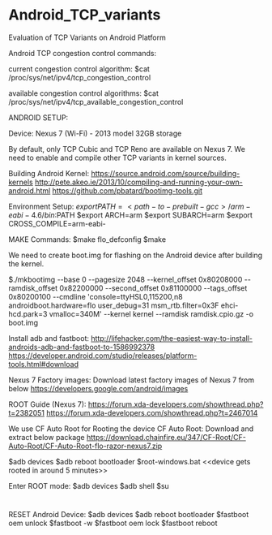 # Android_TCP_variants
Evaluation of TCP Variants on Android Platform

Android TCP congestion control commands:

current congestion control algorithm:
$cat /proc/sys/net/ipv4/tcp_congestion_control

available congestion control algorithms:
$cat /proc/sys/net/ipv4/tcp_available_congestion_control

ANDROID SETUP:

Device:
Nexus 7 (Wi-Fi) - 2013 model
32GB storage

By default, only TCP Cubic and TCP Reno are available on Nexus 7.
We need to enable and compile other TCP variants in kernel sources.

Building Android Kernel:
https://source.android.com/source/building-kernels
http://pete.akeo.ie/2013/10/compiling-and-running-your-own-android.html
https://github.com/pbatard/bootimg-tools.git

Environment Setup:
$export PATH=<path-to-prebuilt-gcc>/arm-eabi-4.6/bin:$PATH
$export ARCH=arm
$export SUBARCH=arm
$export CROSS_COMPILE=arm-eabi-

MAKE Commands:
$make flo_defconfig
$make

We need to create boot.img for flashing on the Android device after building the kernel.

$./mkbootimg --base 0 --pagesize 2048 --kernel_offset 0x80208000 --ramdisk_offset 0x82200000 --second_offset 0x81100000 --tags_offset 0x80200100 --cmdline 'console=ttyHSL0,115200,n8 androidboot.hardware=flo user_debug=31 msm_rtb.filter=0x3F ehci-hcd.park=3 vmalloc=340M' --kernel kernel --ramdisk ramdisk.cpio.gz -o boot.img

Install adb and fastboot:
http://lifehacker.com/the-easiest-way-to-install-androids-adb-and-fastboot-to-1586992378
https://developer.android.com/studio/releases/platform-tools.html#download

Nexus 7 Factory images:
Download latest factory images of Nexus 7 from below
https://developers.google.com/android/images

ROOT Guide (Nexus 7):
https://forum.xda-developers.com/showthread.php?t=2382051
https://forum.xda-developers.com/showthread.php?t=2467014

We use CF Auto Root for Rooting the device
CF Auto Root:
Download and extract below package
https://download.chainfire.eu/347/CF-Root/CF-Auto-Root/CF-Auto-Root-flo-razor-nexus7.zip

$adb devices
$adb reboot bootloader
$root-windows.bat
<<device gets rooted in around 5 minutes>>

Enter ROOT mode:
$adb devices
$adb shell
$su
#

RESET Android Device:
$adb devices
$adb reboot bootloader
$fastboot oem unlock
$fastboot -w
$fastboot oem lock
$fastboot reboot
